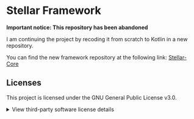 # Stellar Framework

**Important notice: This repository has been abandoned**

I am continuing the project by recoding it from scratch to Kotlin in a new repository.

You can find the new framework repository at the following link:
[Stellar-Core](https://link.to.new.repository)

## Licenses

This project is licensed under the GNU General Public License v3.0.

<details>
  <summary>View third-party software license details</summary>
<br>
  This project includes software developed by other projects under the following licenses:


  - **BoostedYAML** developed by **dejvokep** under the **Apache License 2.0**.
  - **CommandAPI** developed by **JorelAli** under the **MIT License**. 
  - **Adventure** developed by **KyoriPowered** under the **MIT License**.

  The complete licenses can be found in the `licenses` folder.

</details>
